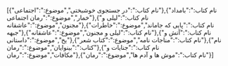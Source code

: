 [{"نام کتاب:":"در جستجوی خوشبختی","موضوع:":"اجتماعی"},{"نام کتاب:":"بامداد خمار","موضوع:":"رمان اجتماعی"},{"نام کتاب:":"لیلی و مجنون","موضوع:":"عاشقانه"},{"نام کتاب:":"پایی که جاماند","موضوع:":"خاطرات جبهه"},{"نام کتاب:":"لیلی و مجنون","موضوع:":"عاشقانه"},{"نام کتاب:":"آتش و یخ","موضوع:":"داستانی"},{"نام کتاب:":"مناجات نامه","موضوع:":"کتاب شعر"},{"نام کتاب:":"بینوایان","موضوع:":"رمان"},{"نام کتاب:":"جنایات و مکافات","موضوع:":"رمان"},{"نام کتاب:":"موش ها و آدم ها","موضوع:":"رمان"}]

